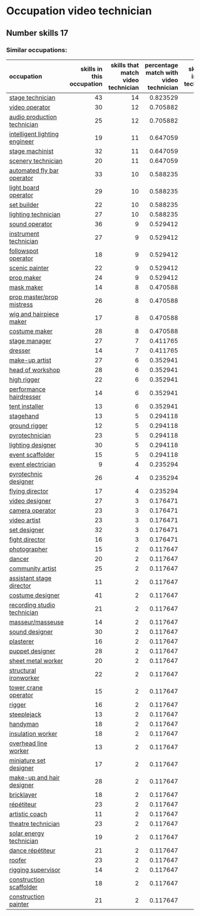 # Occupation video technician
## Number skills 17
### Similar occupations:
| occupation                                                        |   skills in this occupation |   skills that match video technician |   percentage match with video technician |   skills not in video technician |
|:------------------------------------------------------------------|----------------------------:|-------------------------------------:|-----------------------------------------:|---------------------------------:|
| [stage technician](stage_technician.md)                           |                          43 |                                   14 |                                 0.823529 |                               29 |
| [video operator](video_operator.md)                               |                          30 |                                   12 |                                 0.705882 |                               18 |
| [audio production technician](audio_production_technician.md)     |                          25 |                                   12 |                                 0.705882 |                               13 |
| [intelligent lighting engineer](intelligent_lighting_engineer.md) |                          19 |                                   11 |                                 0.647059 |                                8 |
| [stage machinist](stage_machinist.md)                             |                          32 |                                   11 |                                 0.647059 |                               21 |
| [scenery technician](scenery_technician.md)                       |                          20 |                                   11 |                                 0.647059 |                                9 |
| [automated fly bar operator](automated_fly_bar_operator.md)       |                          33 |                                   10 |                                 0.588235 |                               23 |
| [light board operator](light_board_operator.md)                   |                          29 |                                   10 |                                 0.588235 |                               19 |
| [set builder](set_builder.md)                                     |                          22 |                                   10 |                                 0.588235 |                               12 |
| [lighting technician](lighting_technician.md)                     |                          27 |                                   10 |                                 0.588235 |                               17 |
| [sound operator](sound_operator.md)                               |                          36 |                                    9 |                                 0.529412 |                               27 |
| [instrument technician](instrument_technician.md)                 |                          27 |                                    9 |                                 0.529412 |                               18 |
| [followspot operator](followspot_operator.md)                     |                          18 |                                    9 |                                 0.529412 |                                9 |
| [scenic painter](scenic_painter.md)                               |                          22 |                                    9 |                                 0.529412 |                               13 |
| [prop maker](prop_maker.md)                                       |                          24 |                                    9 |                                 0.529412 |                               15 |
| [mask maker](mask_maker.md)                                       |                          14 |                                    8 |                                 0.470588 |                                6 |
| [prop master/prop mistress](prop_master-prop_mistress.md)         |                          26 |                                    8 |                                 0.470588 |                               18 |
| [wig and hairpiece maker](wig_and_hairpiece_maker.md)             |                          17 |                                    8 |                                 0.470588 |                                9 |
| [costume maker](costume_maker.md)                                 |                          28 |                                    8 |                                 0.470588 |                               20 |
| [stage manager](stage_manager.md)                                 |                          27 |                                    7 |                                 0.411765 |                               20 |
| [dresser](dresser.md)                                             |                          14 |                                    7 |                                 0.411765 |                                7 |
| [make-up artist](make-up_artist.md)                               |                          27 |                                    6 |                                 0.352941 |                               21 |
| [head of workshop](head_of_workshop.md)                           |                          28 |                                    6 |                                 0.352941 |                               22 |
| [high rigger](high_rigger.md)                                     |                          22 |                                    6 |                                 0.352941 |                               16 |
| [performance hairdresser](performance_hairdresser.md)             |                          14 |                                    6 |                                 0.352941 |                                8 |
| [tent installer](tent_installer.md)                               |                          13 |                                    6 |                                 0.352941 |                                7 |
| [stagehand](stagehand.md)                                         |                          13 |                                    5 |                                 0.294118 |                                8 |
| [ground rigger](ground_rigger.md)                                 |                          12 |                                    5 |                                 0.294118 |                                7 |
| [pyrotechnician](pyrotechnician.md)                               |                          23 |                                    5 |                                 0.294118 |                               18 |
| [lighting designer](lighting_designer.md)                         |                          30 |                                    5 |                                 0.294118 |                               25 |
| [event scaffolder](event_scaffolder.md)                           |                          15 |                                    5 |                                 0.294118 |                               10 |
| [event electrician](event_electrician.md)                         |                           9 |                                    4 |                                 0.235294 |                                5 |
| [pyrotechnic designer](pyrotechnic_designer.md)                   |                          26 |                                    4 |                                 0.235294 |                               22 |
| [flying director](flying_director.md)                             |                          17 |                                    4 |                                 0.235294 |                               13 |
| [video designer](video_designer.md)                               |                          27 |                                    3 |                                 0.176471 |                               24 |
| [camera operator](camera_operator.md)                             |                          23 |                                    3 |                                 0.176471 |                               20 |
| [video artist](video_artist.md)                                   |                          23 |                                    3 |                                 0.176471 |                               20 |
| [set designer](set_designer.md)                                   |                          32 |                                    3 |                                 0.176471 |                               29 |
| [fight director](fight_director.md)                               |                          16 |                                    3 |                                 0.176471 |                               13 |
| [photographer](photographer.md)                                   |                          15 |                                    2 |                                 0.117647 |                               13 |
| [dancer](dancer.md)                                               |                          20 |                                    2 |                                 0.117647 |                               18 |
| [community artist](community_artist.md)                           |                          25 |                                    2 |                                 0.117647 |                               23 |
| [assistant stage director](assistant_stage_director.md)           |                          11 |                                    2 |                                 0.117647 |                                9 |
| [costume designer](costume_designer.md)                           |                          41 |                                    2 |                                 0.117647 |                               39 |
| [recording studio technician](recording_studio_technician.md)     |                          21 |                                    2 |                                 0.117647 |                               19 |
| [masseur/masseuse](masseur-masseuse.md)                           |                          14 |                                    2 |                                 0.117647 |                               12 |
| [sound designer](sound_designer.md)                               |                          30 |                                    2 |                                 0.117647 |                               28 |
| [plasterer](plasterer.md)                                         |                          16 |                                    2 |                                 0.117647 |                               14 |
| [puppet designer](puppet_designer.md)                             |                          28 |                                    2 |                                 0.117647 |                               26 |
| [sheet metal worker](sheet_metal_worker.md)                       |                          20 |                                    2 |                                 0.117647 |                               18 |
| [structural ironworker](structural_ironworker.md)                 |                          22 |                                    2 |                                 0.117647 |                               20 |
| [tower crane operator](tower_crane_operator.md)                   |                          15 |                                    2 |                                 0.117647 |                               13 |
| [rigger](rigger.md)                                               |                          16 |                                    2 |                                 0.117647 |                               14 |
| [steeplejack](steeplejack.md)                                     |                          13 |                                    2 |                                 0.117647 |                               11 |
| [handyman](handyman.md)                                           |                          18 |                                    2 |                                 0.117647 |                               16 |
| [insulation worker](insulation_worker.md)                         |                          18 |                                    2 |                                 0.117647 |                               16 |
| [overhead line worker](overhead_line_worker.md)                   |                          13 |                                    2 |                                 0.117647 |                               11 |
| [miniature set designer](miniature_set_designer.md)               |                          17 |                                    2 |                                 0.117647 |                               15 |
| [make-up and hair designer](make-up_and_hair_designer.md)         |                          28 |                                    2 |                                 0.117647 |                               26 |
| [bricklayer](bricklayer.md)                                       |                          18 |                                    2 |                                 0.117647 |                               16 |
| [répétiteur](répétiteur.md)                                       |                          23 |                                    2 |                                 0.117647 |                               21 |
| [artistic coach](artistic_coach.md)                               |                          11 |                                    2 |                                 0.117647 |                                9 |
| [theatre technician](theatre_technician.md)                       |                          23 |                                    2 |                                 0.117647 |                               21 |
| [solar energy technician](solar_energy_technician.md)             |                          19 |                                    2 |                                 0.117647 |                               17 |
| [dance répétiteur](dance_répétiteur.md)                           |                          21 |                                    2 |                                 0.117647 |                               19 |
| [roofer](roofer.md)                                               |                          23 |                                    2 |                                 0.117647 |                               21 |
| [rigging supervisor](rigging_supervisor.md)                       |                          14 |                                    2 |                                 0.117647 |                               12 |
| [construction scaffolder](construction_scaffolder.md)             |                          18 |                                    2 |                                 0.117647 |                               16 |
| [construction painter](construction_painter.md)                   |                          21 |                                    2 |                                 0.117647 |                               19 |

